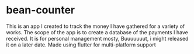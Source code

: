 # bean-counter
This is an app I created to track the money I have gathered for a variety of works. The scope of the app is to create a database of the payments I have received. It is for personal management mosty, Buuuuuuut, i might released it on a later date. Made using flutter for multi-platform support

